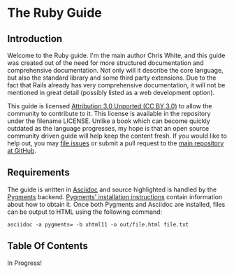 The Ruby Guide
==============

Introduction
------------

Welcome to the Ruby guide. I'm the main author Chris White, and this guide was created out of the need for more structured documentation and comprehensive documentation. Not only will it describe the core language, but also the standard library and some third party extensions. Due to the fact that Rails already has very comprehensive documentation, it will not be mentioned in great detail (possibly listed as a web development  option).

This guide is licensed [Attribution 3.0 Unported (CC BY 3.0)](http://creativecommons.org/licenses/by/3.0/) to allow the community to contribute to it. This license is available in the repository under the filename LICENSE. Unlike a book which can become quickly outdated as the language progresses, my hope is that an open source community driven guide will help keep the content fresh. If you would like to help out, you may [file issues](https://github.com/cwgem/RubyGuide/issues) or submit a pull request to the [main repository at GitHub](https://github.com/cwgem/RubyGuide/).

Requirements
------------

The guide is written in [Asciidoc](http://www.methods.co.nz/asciidoc/) and source highlighted is handled by the [Pygments](http://pygments.org/) backend. [Pygments' installation instructions](http://pygments.org/download/) contain information about how to obtain it. Once both Pygments and Asciidoc are installed, files can be output to HTML using the following command:

``asciidoc -a pygments= -b xhtml11 -o out/file.html file.txt``

Table Of Contents
-----------------

In Progress!
